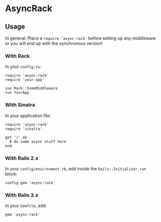 # AsyncRack

## Usage
In general: Place a `require 'async-rack'` before setting up any middleware or you will end up with the synchronous version!

### With Rack
In your `config.ru`:

    require 'async-rack'
    require 'your-app'
    
    use Rack::SomeMiddleware
    run YourApp

### With Sinatra
In your application file:

    require 'async-rack'
    require 'sinatra'
    
    get '/' do
      # do some async stuff here
    end

### With Rails 2.x
In your `config/environment.rb`, add inside the `Rails::Initializer.run` block:

    config.gem 'async-rack'

### With Rails 3.x
In your `Gemfile`, add:

    gem 'async-rack'
